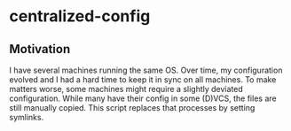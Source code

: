 # centralized-config

## Motivation
I have several machines running the same OS. Over time, my configuration evolved and I had a hard time to keep it in sync on all machines. To make matters worse, some machines might require a slightly deviated configuration.
While many have their config in some (D)VCS, the files are still manually copied. This script replaces that processes by setting symlinks.

